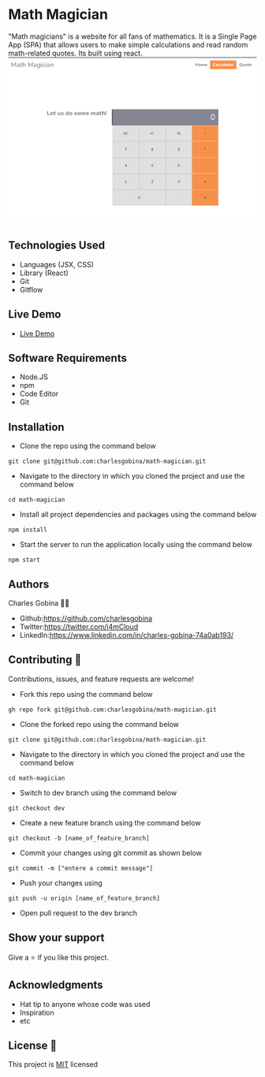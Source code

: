 # Math Magician
"Math magicians" is a website for all fans of mathematics. It is a Single Page App (SPA) that allows users to make simple calculations and read random math-related quotes. Its built using react.
![Portfolio Homepage](public/magic-calc.png)

## Technologies Used
* Languages (JSX, CSS)
* Library (React)
* Git
* Gitflow

## Live Demo
* [Live Demo](https://math-magician-calc.netlify.app/)


## Software Requirements
* Node.JS
* npm
* Code Editor
* Git

## Installation
* Clone the repo using the command below

```
git clone git@github.com:charlesgobina/math-magician.git
```

* Navigate to the directory in which you cloned the project and use the command below

```
cd math-magician
```

* Install all project dependencies and packages using the command below

```
npm install
```

* Start the server to run the application locally using the command below

```
npm start
```

## Authors
Charles Gobina :student: 
* Github:https://github.com/charlesgobina 
* Twitter:https://twitter.com/i4mCloud
* LinkedIn:https://www.linkedin.com/in/charles-gobina-74a0ab193/

## Contributing :handshake:
Contributions, issues, and feature requests are welcome!
* Fork this repo using the command below

```
gh repo fork git@github.com:charlesgobina/math-magician.git
```
* Clone the forked repo using the command below

```
git clone git@github.com:charlesgobina/math-magician.git
```

* Navigate to the directory in which you cloned the project and use the command below

```
cd math-magician
```

* Switch to dev branch using the command below

```
git checkout dev
```

* Create a new feature branch using the command below

```
git checkout -b [name_of_feature_branch]
```

* Commit your changes using git commit as shown below

```
git commit -m ["entere a commit message"]
```

* Push your changes using

```
git push -u origin [name_of_feature_branch]
```
* Open pull request to the dev branch


## Show your support
Give a 	:star: if you like this project.

## Acknowledgments
* Hat tip to anyone whose code was used
* Inspiration
* etc

## License :memo:
This project is [MIT](https://github.com/microverseinc/readme-template/blob/master/MIT.md) licensed
